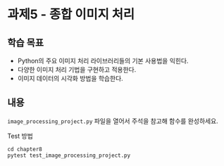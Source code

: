 # 과제5 - 종합 이미지 처리

## 학습 목표

- Python의 주요 이미지 처리 라이브러리들의 기본 사용법을 익힌다.
- 다양한 이미지 처리 기법을 구현하고 적용한다.
- 이미지 데이터의 시각화 방법을 학습한다.

## 내용

`image_processing_project.py` 파일을 열어서 주석을 참고해 함수를 완성하세요.

Test 방법

```shell
cd chapter8
pytest test_image_processing_project.py
```
